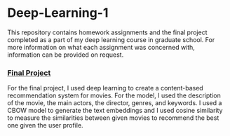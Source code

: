 # Deep-Learning-1

This repository contains homework assignments and the final project completed as a part of my deep learning course in graduate school. For more information on what each assignment was concerned with, information can be provided on request.

### [Final Project](https://github.com/rohitpenumarti/Deep-Learning-1/tree/master/Final-Project)
For the final project, I used deep learning to create a content-based recommendation system for movies. For the model, I used the description of the movie, the main actors, the director, genres, and keywords. I used a CBOW model to generate the text embeddings and I used cosine similarity to measure the similarities between given movies to recommend the best one given the user profile.
